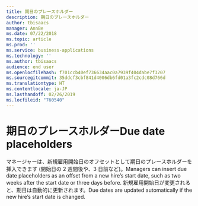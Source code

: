 ```yaml
---
title: 期日のプレースホルダー
description: 期日のプレースホルダー
author: tbisaacs
manager: AnnBe
ms.date: 07/22/2018
ms.topic: article
ms.prod: ''
ms.service: business-applications
ms.technology: ''
ms.author: tbisaacs
audience: end user
ms.openlocfilehash: f701ccb40ef736634aac0a7939f404dabe7f3207
ms.sourcegitcommit: 35ddcf3cbf841d4006db6fd01a3fc2cdc08d766d
ms.translationtype: HT
ms.contentlocale: ja-JP
ms.lasthandoff: 02/26/2019
ms.locfileid: "760540"
---
```

#  <a name="due-date-placeholders"></a><span data-ttu-id="44739-103">期日のプレースホルダー</span><span class="sxs-lookup"><span data-stu-id="44739-103">Due date placeholders</span></span>




<span data-ttu-id="44739-104">マネージャーは、新規雇用開始日のオフセットとして期日のプレースホルダーを挿入できます (開始日の 2 週間後や、3 日前など)。</span><span class="sxs-lookup"><span data-stu-id="44739-104">Managers can insert due date placeholders as an offset from a new hire’s start date, such as two weeks after the start date or three days before.</span></span> <span data-ttu-id="44739-105">新規雇用開始日が変更されると、期日は自動的に更新されます。</span><span class="sxs-lookup"><span data-stu-id="44739-105">Due dates are updated automatically if the new hire’s start date is changed.</span></span>
